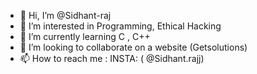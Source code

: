 - 👋 Hi, I’m @Sidhant-raj
- 👀 I’m interested in Programming, Ethical Hacking
- 🌱 I’m currently learning C , C++ 
- 💞️ I’m looking to collaborate on a website (Getsolutions)
- 📫 How to reach me : INSTA: ( @Sidhant.rajj)

<!---
Sidhant-raj/Sidhant-raj is a ✨ special ✨ repository because its `README.md` (this file) appears on your GitHub profile.
You can click the Preview link to take a look at your changes.
--->
